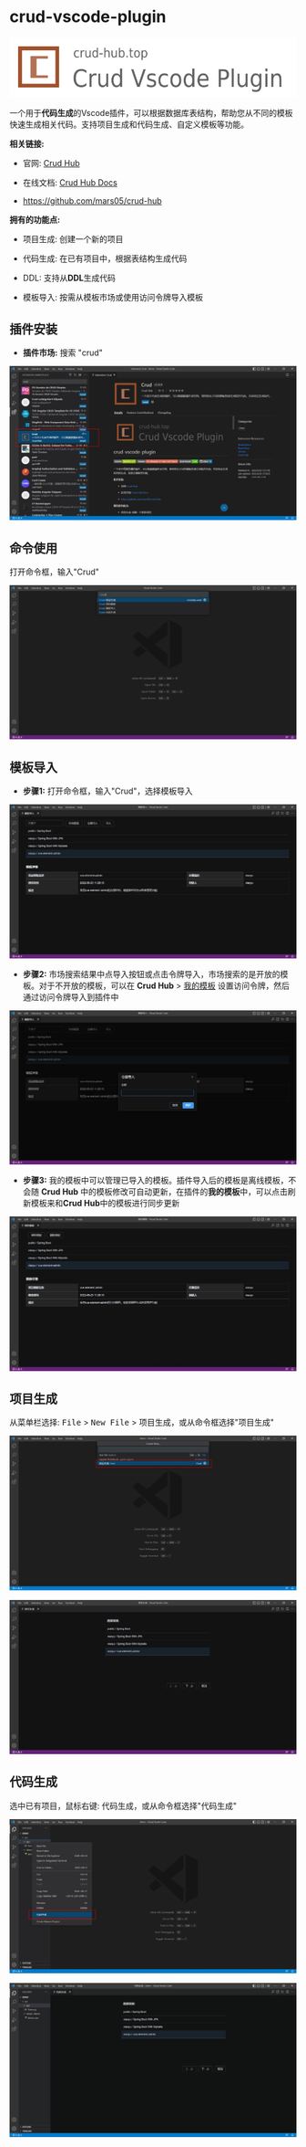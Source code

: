 # crud-vscode-plugin

![](./vscode/crud-vscode-plugin.png)

一个用于**代码生成**的Vscode插件，可以根据数据库表结构，帮助您从不同的模板快速生成相关代码。支持项目生成和代码生成、自定义模板等功能。

**相关链接:**

- 官网: [Crud Hub](https://crud-hub.top/)

- 在线文档: [Crud Hub Docs](https://crud-hub.top/docs/)

- https://github.com/mars05/crud-hub

**拥有的功能点:**

- 项目生成: 创建一个新的项目

- 代码生成: 在已有项目中，根据表结构生成代码

- DDL: 支持从**DDL**生成代码

- 模板导入: 按需从模板市场或使用访问令牌导入模板

## 插件安装
- **插件市场:**  搜索 "crud"

![](./vscode/install.jpg)

## 命令使用

打开命令框，输入"Crud"

![](./vscode/mlk.jpg)
 
## 模板导入

- **步骤1:** 打开命令框，输入"Crud"，选择模板导入
 
![](./vscode/mbdr.jpg)


- **步骤2:** 市场搜索结果中点导入按钮或点击令牌导入，市场搜索的是开放的模板。对于不开放的模板，可以在 **Crud Hub** > [我的模板](https://crud-hub.top/#/mytemplate/template) 设置访问令牌，然后通过访问令牌导入到插件中

![](./vscode/lpdr.jpg)

- **步骤3:** 我的模板中可以管理已导入的模板。插件导入后的模板是离线模板，不会随 **Crud Hub** 中的模板修改可自动更新，在插件的**我的模板**中，可以点击刷新模板来和**Crud Hub**中的模板进行同步更新

![](./vscode/wdmb.jpg)

## 项目生成

从菜单栏选择: <kbd>File</kbd> > <kbd>New File</kbd> > <kbd>项目生成</kbd>，或从命令框选择"项目生成"

![](./vscode/xmsc.jpg)

![](./vscode/xmsc.gif)

## 代码生成

选中已有项目，鼠标右键: <kbd>代码生成</kbd>，或从命令框选择"代码生成"

![](./vscode/dmsc.jpg)

![](./vscode/dmsc.gif)